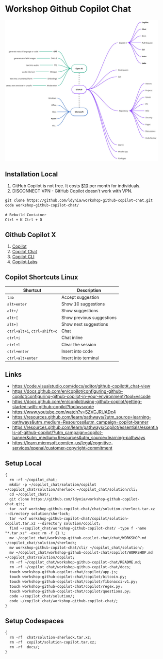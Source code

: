 # Workshop Github Copilot Chat

![github](/docs/assets/github.jpg)

## Installation Local

1. GitHub Copilot is not free. It costs [$10](https://github.com/features/copilot/plans#pricing) per month for individuals.
1. DISCONNECT VPN - GitHub Copilot doesn't work with VPN.

```shell
git clone https://github.com/ldynia/workshop-github-copilot-chat.git
code workshop-github-copilot-chat/

# Rebuild Container
Ctrl + K Ctrl + O
```

## Github Copilot X

1. [Copilot](./copilot/WORKSHOP.md)
1. [Copilot Chat](./chat/WORKSHOP.md)
1. [Copilot CLI](./cli/WORKSHOP.md)
1. [~~Copilot Labs~~](https://marketplace.visualstudio.com/items?itemName=GitHub.copilot-labs)

## Copilot Shortcuts Linux

| Shortcut | Description |
| -------- | ----------- |
| `tab` | Accept suggestion |
| `alt+enter` | Show 10 suggestions |
| `alt+/` | Show suggestions |
| `alt+[` | Show previous suggestions |
| `alt+]` | Show next suggestions |
| `ctrl+alt+i`, `ctrl+shift+c` | Chat |
| `ctrl+i` | Chat inline |
| `ctrl+l` | Clear the session |
| `ctrl+enter` | Insert into code |
| `ctrl+alt+enter` | Insert into terminal |

## Links

- https://code.visualstudio.com/docs/editor/github-copilot#_chat-view
- https://docs.github.com/en/copilot/configuring-github-copilot/configuring-github-copilot-in-your-environment?tool=vscode
- https://docs.github.com/en/copilot/using-github-copilot/getting-started-with-github-copilot?tool=vscode
- https://www.youtube.com/watch?v=SZVCJRUADc4
- https://resources.github.com/learn/pathways/?utm_source=learning-pathways&utm_medium=Resources&utm_campaign=copilot-banner
- https://resources.github.com/learn/pathways/copilot/essentials/essentials-of-github-copilot/?utm_campaign=copilot-banner&utm_medium=Resources&utm_source=learning-pathways
- https://learn.microsoft.com/en-us/legal/cognitive-services/openai/customer-copyright-commitment

## Setup Local

```shell
{
  rm -rf ~/copilot_chat;
  mkdir -p ~/copilot_chat/solution/copilot ~/copilot_chat/solution/sherlock ~/copilot_chat/solution/cli;
  cd ~/copilot_chat/;
  git clone https://github.com/ldynia/workshop-github-copilot-chat.git;
  tar -vxf workshop-github-copilot-chat/chat/solution-sherlock.tar.xz --directory solution/sherlock;
  tar -vxf workshop-github-copilot-chat/copilot/solution-copilot.tar.xz --directory solution/copilot;
  find ~/copilot_chat/workshop-github-copilot-chat/ -type f -name "*.tar.xz" -exec rm -f {} \;
  mv ~/copilot_chat/workshop-github-copilot-chat/chat/WORKSHOP.md ~/copilot_chat/solution/sherlock;
  mv workshop-github-copilot-chat/cli/ ~/copilot_chat/solution/;
  mv ~/copilot_chat/workshop-github-copilot-chat/copilot/WORKSHOP.md ~/copilot_chat/solution/copilot;
  rm -rf ~/copilot_chat/workshop-github-copilot-chat/README.md;
  rm -rf ~/copilot_chat/workshop-github-copilot-chat/docs;
  touch workshop-github-copilot-chat/copilot/app.js;
  touch workshop-github-copilot-chat/copilot/bitcoin.py;
  touch workshop-github-copilot-chat/copilot/fibonacci-v1.py;
  touch workshop-github-copilot-chat/copilot/regex.py;
  touch workshop-github-copilot-chat/copilot/questions.py;
  code ~/copilot_chat/solution/;
  code ~/copilot_chat/workshop-github-copilot-chat/;
}
```
## Setup Codespaces

```shell
{
  rm -rf  chat/solution-sherlock.tar.xz;
  rm -rf  copilot/solution-copilot.tar.xz;
  rm -rf  docs/;
}
```
